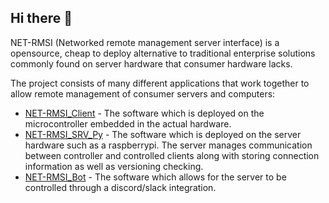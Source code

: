 ## Hi there 👋

NET-RMSI (Networked remote management server interface) is a opensource, cheap to deploy alternative to traditional enterprise solutions commonly found on server hardware that consumer hardware lacks.

The project consists of many different applications that work together to allow remote management of consumer servers and computers:
- [NET-RMSI_Client](https://github.com/NET-RMSI/NET-RMSI_Client) - The software which is deployed on the microcontroller embedded in the actual hardware.
- [NET-RMSI_SRV_Py](https://github.com/NET-RMSI/NET-RMSI_Srv_Py) - The software which is deployed on the server hardware such as a raspberrypi. The server manages communication between controller and controlled clients along with storing connection information as well as versioning checking.
- [NET-RMSI_Bot](https://github.com/NET-RMSI/NET-RMSI_Bot/) - The software which allows for the server to be controlled through a discord/slack integration.
